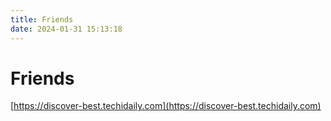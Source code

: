 ```yaml
---
title: Friends
date: 2024-01-31 15:13:18
---
```


# Friends

[https://discover-best.techidaily.com](https://discover-best.techidaily.com)